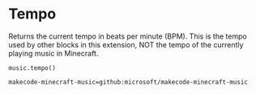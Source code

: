 # Tempo

Returns the current tempo in beats per minute (BPM). This is the tempo used by other blocks in this extension, NOT the tempo of the currently playing music in Minecraft.

```sig
music.tempo()
```


```package
makecode-minecraft-music=github:microsoft/makecode-minecraft-music
```